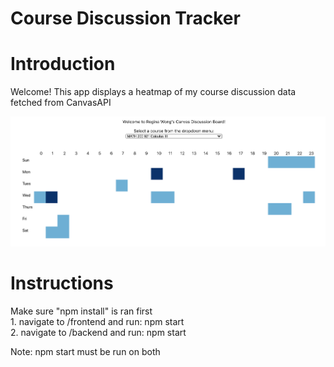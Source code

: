 # Course Discussion Tracker

<h1>Introduction</h1>
Welcome! This app displays a heatmap of my course discussion data fetched from CanvasAPI</br>

![Image of Heatmap](https://github.com/reginawongg/course-activity-tracker/blob/master/demo.png)

<h1>Instructions</h1>
Make sure "npm install" is ran first</br>
1. navigate to /frontend and run: npm start</br>
2. navigate to /backend and run: npm start</br>

Note: npm start must be run on both 

